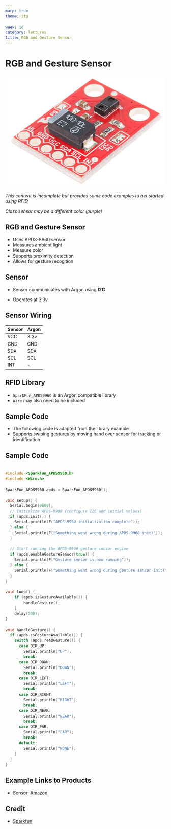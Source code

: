 ```yaml
---
marp: true
theme: itp

week: 16
category: lectures
title: RGB and Gesture Sensor
---
```


<!-- headingDivider: 2 -->

# RGB and Gesture Sensor



<img src="lecture_rgb_gesture.assets/image-20200430160841732.png" alt="image-20200430160841732" style="width:500px;" />

*This content is incomplete but provides some code examples to get started using RFID*

*Class sensor may be a different color (purple)*

## RGB and Gesture Sensor 

* Uses APDS-9960 sensor 
* Measures ambient light 
* Measure color
* Supports proximity detection
* Allows for gesture recogition

## Sensor

* Sensor communicates with Argon using **I2C**

* Operates at 3.3v

## Sensor Wiring

| Sensor | Argon |
| ------ | ----- |
| VCC    | 3.3v  |
| GND    | GND   |
| SDA    | SDA   |
| SCL    | SCL   |
| INT    | -     |

## RFID Library

  * `SparkFun_APDS9960` is an Argon compatible library
  * `Wire` may also need to be included

## Sample Code

* The following code is adapted from the library example
* Supports swiping gestures by moving hand over sensor for tracking or identification

## Sample Code

```c++

#include <SparkFun_APDS9960.h>
#include <Wire.h>

SparkFun_APDS9960 apds = SparkFun_APDS9960();

void setup() {
  Serial.begin(9600);
  // Initialize APDS-9960 (configure I2C and initial values)
  if (apds.init()) {
    Serial.println(F("APDS-9960 initialization complete"));
  } else {
    Serial.println(F("Something went wrong during APDS-9960 init!"));
  }

  // Start running the APDS-9960 gesture sensor engine
  if (apds.enableGestureSensor(true)) {
    Serial.println(F("Gesture sensor is now running"));
  } else {
    Serial.println(F("Something went wrong during gesture sensor init!"));
  }
}

void loop() {
	if (apds.isGestureAvailable()) {
        handleGesture();
	}
    delay(500);
}

void handleGesture() {
  if (apds.isGestureAvailable()) {
    switch (apds.readGesture()) {
      case DIR_UP:
        Serial.println("UP");
        break;
      case DIR_DOWN:
        Serial.println("DOWN");
        break;
      case DIR_LEFT:
        Serial.println("LEFT");
        break;
      case DIR_RIGHT:
        Serial.println("RIGHT");
        break;
      case DIR_NEAR:
        Serial.println("NEAR");
        break;
      case DIR_FAR:
        Serial.println("FAR");
        break;
      default:
        Serial.println("NONE");
    }
  }
}
```



## Example Links to Products

* Sensor: [Amazon](https://www.amazon.com/gp/product/B01NACU412/)

## Credit

* [Sparkfun](https://www.sparkfun.com/products/12787)





























